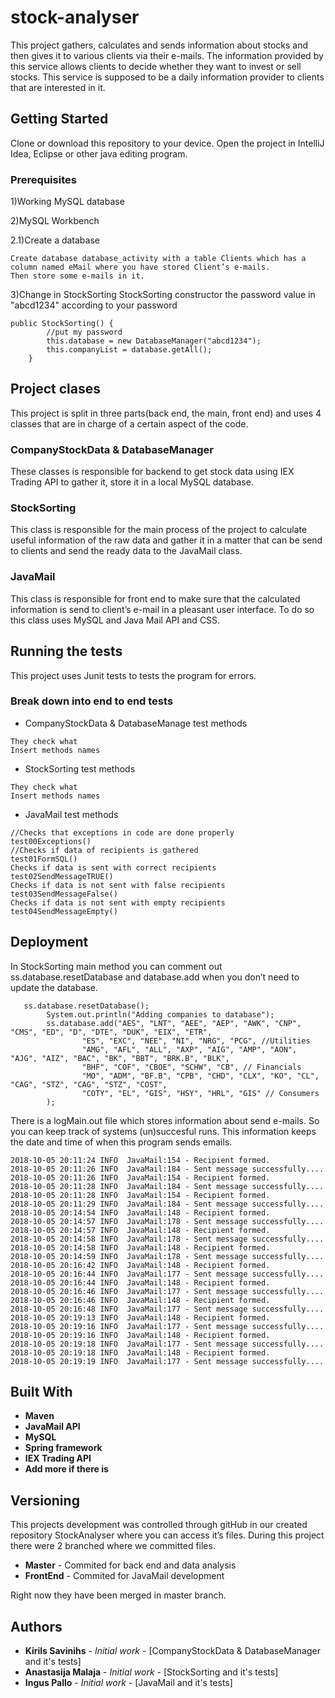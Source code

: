 # stock-analyser

This project gathers, calculates and sends information about stocks and then gives it to various clients via their e-mails. 
The information provided by this service allows clients to decide whether they want to invest or sell stocks. 
This service is supposed to be a daily information provider to clients that are interested in it.

## Getting Started

Clone or download this repository to your device. Open the project in IntelliJ Idea, Eclipse or other java editing program.

### Prerequisites

1)Working MySQL database

2)MySQL Workbench

2.1)Create a database

```
Create database database_activity with a table Clients which has a 
column named eMail where you have stored Client’s e-mails.
Then store some e-mails in it.
```

3)Change in StockSorting StockSorting constructor the password value in "abcd1234" according to your password

```
public StockSorting() {
		//put my password
		this.database = new DatabaseManager("abcd1234");
		this.companyList = database.getAll();
	}
```

## Project clases

This project is split in three parts(back end, the main, front end) and uses 4 classes that are in charge of a certain aspect 
of the code.

### CompanyStockData & DatabaseManager

These classes is responsible for backend to get stock data using IEX Trading API  to gather it, store it in a local MySQL database.

### StockSorting

This class is responsible for the main process of the project to calculate useful information of the raw data and gather it in a
matter that can be send to clients and send the ready data to the JavaMail class.

### JavaMail

This class is responsible for front end to make sure that the calculated information is send to client’s e-mail in a 
pleasant user interface. To do so this class uses MySQL and Java Mail API and CSS.


## Running the tests

This project uses Junit tests to tests the program for errors.

### Break down into end to end tests

* CompanyStockData & DatabaseManage test methods

```
They check what
Insert methods names
```

* StockSorting test methods

```
They check what
Insert methods names
```

* JavaMail test methods

```
//Checks that exceptions in code are done properly
test00Exceptions()
//Checks if data of recipients is gathered
test01FormSQL()
Checks if data is sent with correct recipients 
test02SendMessageTRUE()
Checks if data is not sent with false recipients
test03SendMessageFalse()
Checks if data is not sent with empty recipients
test04SendMessageEmpty()
```

## Deployment

In StockSorting main method you can comment out ss.database.resetDatabase and database.add when you don’t need to update
the database.

```
   ss.database.resetDatabase();
		System.out.println("Adding companies to database");
		ss.database.add("AES", "LNT", "AEE", "AEP", "AWK", "CNP", "CMS", "ED", "D", "DTE", "DUK", "EIX", "ETR",
                "ES", "EXC", "NEE", "NI", "NRG", "PCG", //Utilities
				"AMG", "AFL", "ALL", "AXP", "AIG", "AMP", "AON", "AJG", "AIZ", "BAC", "BK", "BBT", "BRK.B", "BLK",
				"BHF", "COF", "CBOE", "SCHW", "CB", // Financials
                "MO", "ADM", "BF.B", "CPB", "CHD", "CLX", "KO", "CL", "CAG", "STZ", "CAG", "STZ", "COST",
                "COTY", "EL", "GIS", "HSY", "HRL", "GIS" // Consumers
		);
```

There is a logMain.out file which stores information about send e-mails. So you can keep track of systems (un)succesful runs. 
This information keeps the date and time of when this program sends emails.

```
2018-10-05 20:11:24 INFO  JavaMail:154 - Recipient formed.
2018-10-05 20:11:26 INFO  JavaMail:184 - Sent message successfully....
2018-10-05 20:11:26 INFO  JavaMail:154 - Recipient formed.
2018-10-05 20:11:28 INFO  JavaMail:184 - Sent message successfully....
2018-10-05 20:11:28 INFO  JavaMail:154 - Recipient formed.
2018-10-05 20:11:29 INFO  JavaMail:184 - Sent message successfully....
2018-10-05 20:14:54 INFO  JavaMail:148 - Recipient formed.
2018-10-05 20:14:57 INFO  JavaMail:178 - Sent message successfully....
2018-10-05 20:14:57 INFO  JavaMail:148 - Recipient formed.
2018-10-05 20:14:58 INFO  JavaMail:178 - Sent message successfully....
2018-10-05 20:14:58 INFO  JavaMail:148 - Recipient formed.
2018-10-05 20:14:59 INFO  JavaMail:178 - Sent message successfully....
2018-10-05 20:16:42 INFO  JavaMail:148 - Recipient formed.
2018-10-05 20:16:44 INFO  JavaMail:177 - Sent message successfully....
2018-10-05 20:16:44 INFO  JavaMail:148 - Recipient formed.
2018-10-05 20:16:46 INFO  JavaMail:177 - Sent message successfully....
2018-10-05 20:16:46 INFO  JavaMail:148 - Recipient formed.
2018-10-05 20:16:48 INFO  JavaMail:177 - Sent message successfully....
2018-10-05 20:19:13 INFO  JavaMail:148 - Recipient formed.
2018-10-05 20:19:16 INFO  JavaMail:177 - Sent message successfully....
2018-10-05 20:19:16 INFO  JavaMail:148 - Recipient formed.
2018-10-05 20:19:18 INFO  JavaMail:177 - Sent message successfully....
2018-10-05 20:19:18 INFO  JavaMail:148 - Recipient formed.
2018-10-05 20:19:19 INFO  JavaMail:177 - Sent message successfully....
```


## Built With

* **Maven**
* **JavaMail API**
* **MySQL**
* **Spring framework**
* **IEX Trading API**
* **Add more if there is**

## Versioning

This projects development was controlled through gitHub in our created repository StockAnalyser where you can access it’s files. 
During this project there were 2 branched where we committed files.

* **Master** - Commited for back end and data analysis
* **FrontEnd** - Commited for JavaMail development

Right now they have been merged in master branch.


## Authors

* **Kirils Savinihs** - *Initial work* - [CompanyStockData & DatabaseManager and it's tests]
* **Anastasija Malaja** - *Initial work* - [StockSorting and it's tests]
* **Ingus Pallo** - *Initial work* - [JavaMail and it's tests]




